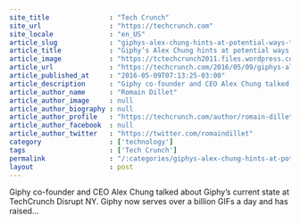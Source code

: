 ```yaml
---
site_title               : "Tech Crunch"
site_url                 : "https://techcrunch.com"
site_locale              : "en_US"
article_slug             : "giphys-alex-chung-hints-at-potential-ways-to-turn-innocent-gifs-into-revenue-streams"
article_title            : "Giphy’s Alex Chung hints at potential ways to turn innocent GIFs into revenue streams"
article_image            : "https://tctechcrunch2011.files.wordpress.com/2016/05/tcdisrupt_ny16-8759.jpg?w=764&h=400&crop=1"
article_url              : "https://techcrunch.com/2016/05/09/giphys-alex-chung-hints-at-potential-ways-to-turn-innocent-gifs-into-revenue-streams/"
article_published_at     : "2016-05-09T07:13:25-03:00"
article_description      : "Giphy co-founder and CEO Alex Chung talked about Giphy’s current state at TechCrunch Disrupt NY. Giphy now serves over a billion GIFs a day and has raised..."
article_author_name      : "Romain Dillet"
article_author_image     : null
article_author_biography : null
article_author_profile   : "https://techcrunch.com/author/romain-dillet/"
article_author_facebook  : null
article_author_twitter   : "https://twitter.com/romaindillet"
category                 : ['technology']
tags                     : ['Tech Crunch']
permalink                : "/:categories/giphys-alex-chung-hints-at-potential-ways-to-turn-innocent-gifs-into-revenue-streams/"
layout                   : post
---
```


Giphy co-founder and CEO Alex Chung talked about Giphy’s current state at TechCrunch Disrupt NY. Giphy now serves over a billion GIFs a day and has raised...
